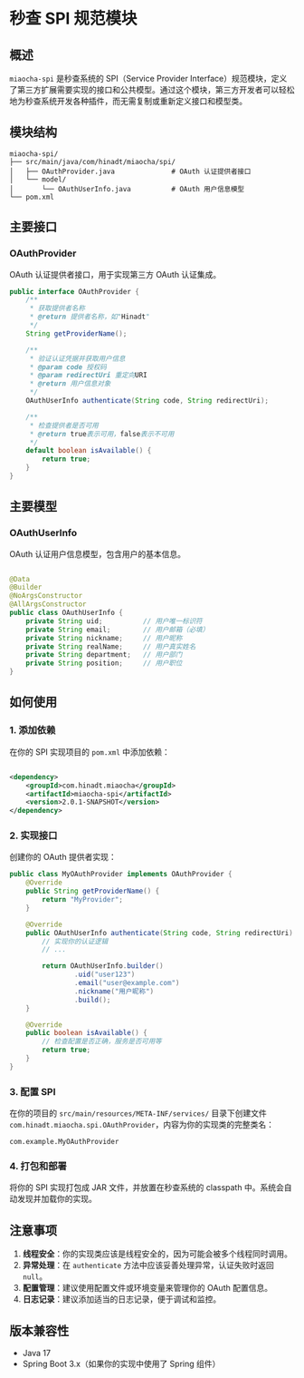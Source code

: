 # 秒查 SPI 规范模块

## 概述

`miaocha-spi` 是秒查系统的 SPI（Service Provider Interface）规范模块，定义了第三方扩展需要实现的接口和公共模型。通过这个模块，第三方开发者可以轻松地为秒查系统开发各种插件，而无需复制或重新定义接口和模型类。

## 模块结构

```
miaocha-spi/
├── src/main/java/com/hinadt/miaocha/spi/
│   ├── OAuthProvider.java              # OAuth 认证提供者接口
│   └── model/
│       └── OAuthUserInfo.java          # OAuth 用户信息模型
└── pom.xml
```

## 主要接口

### OAuthProvider

OAuth 认证提供者接口，用于实现第三方 OAuth 认证集成。

```java
public interface OAuthProvider {
    /**
     * 获取提供者名称
     * @return 提供者名称，如"Hinadt"
     */
    String getProviderName();

    /**
     * 验证认证凭据并获取用户信息
     * @param code 授权码
     * @param redirectUri 重定向URI
     * @return 用户信息对象
     */
    OAuthUserInfo authenticate(String code, String redirectUri);

    /**
     * 检查提供者是否可用
     * @return true表示可用，false表示不可用
     */
    default boolean isAvailable() {
        return true;
    }
}
```

## 主要模型

### OAuthUserInfo

OAuth 认证用户信息模型，包含用户的基本信息。

```java

@Data
@Builder
@NoArgsConstructor
@AllArgsConstructor
public class OAuthUserInfo {
    private String uid;          // 用户唯一标识符
    private String email;        // 用户邮箱（必填）
    private String nickname;     // 用户昵称
    private String realName;     // 用户真实姓名
    private String department;   // 用户部门
    private String position;     // 用户职位
}
```

## 如何使用

### 1. 添加依赖

在你的 SPI 实现项目的 `pom.xml` 中添加依赖：

```xml

<dependency>
    <groupId>com.hinadt.miaocha</groupId>
    <artifactId>miaocha-spi</artifactId>
    <version>2.0.1-SNAPSHOT</version>
</dependency>
```

### 2. 实现接口

创建你的 OAuth 提供者实现：

```java
public class MyOAuthProvider implements OAuthProvider {
    @Override
    public String getProviderName() {
        return "MyProvider";
    }

    @Override
    public OAuthUserInfo authenticate(String code, String redirectUri) {
        // 实现你的认证逻辑
        // ...

        return OAuthUserInfo.builder()
                .uid("user123")
                .email("user@example.com")
                .nickname("用户昵称")
                .build();
    }

    @Override
    public boolean isAvailable() {
        // 检查配置是否正确，服务是否可用等
        return true;
    }
}
```

### 3. 配置 SPI

在你的项目的 `src/main/resources/META-INF/services/` 目录下创建文件 `com.hinadt.miaocha.spi.OAuthProvider`，内容为你的实现类的完整类名：

```
com.example.MyOAuthProvider
```

### 4. 打包和部署

将你的 SPI 实现打包成 JAR 文件，并放置在秒查系统的 classpath 中。系统会自动发现并加载你的实现。

## 注意事项

1. **线程安全**：你的实现类应该是线程安全的，因为可能会被多个线程同时调用。
2. **异常处理**：在 `authenticate` 方法中应该妥善处理异常，认证失败时返回 `null`。
3. **配置管理**：建议使用配置文件或环境变量来管理你的 OAuth 配置信息。
4. **日志记录**：建议添加适当的日志记录，便于调试和监控。

## 版本兼容性

- Java 17
- Spring Boot 3.x（如果你的实现中使用了 Spring 组件）
